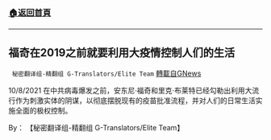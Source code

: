 ###  [:house:返回首頁](https://github.com/ourhimalayas/txt)
---


## 福奇在2019之前就要利用大疫情控制人们的生活
` 秘密翻译组-精翻组 G-Translators/Elite Team` [轉載自GNews](https://gnews.org/zh-hans/1587109/)

10/8/2021 在中共病毒爆发之前，安东尼·福奇和里克·布莱特已经勾勒出利用大流行作为刺激实体的阴谋，以彻底摆脱现有的疫苗批准流程，并对人们的日常生活实施全面的极权控制。

By： 【秘密翻译组-精翻组 G-Translators/Elite Team】
